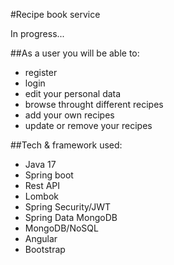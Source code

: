 #Recipe book service

In progress...

##As a user you will be able to: 
* register
* login
* edit your personal data
* browse throught different recipes
* add your own recipes
* update or remove your recipes

##Tech & framework used:
* Java 17
* Spring boot
* Rest API
* Lombok
* Spring Security/JWT
* Spring Data MongoDB
* MongoDB/NoSQL
* Angular
* Bootstrap
